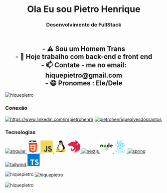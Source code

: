 <h1 align="center">Ola Eu sou Pietro Henrique </h1>
<h3 align="center">Desenvolvimento de FullStack</h3>
<h2 align="center"><br>
 -  ⚠️ Sou um Homem Trans 
 <br>
 - 🔭 Hoje trabalho com back-end e front end
 <br>
 - 📫 Contate - me no email: hiquepietro@gmail.com
 <br>
 - 😄 Pronomes : Ele/Dele 
 <br></h2>

<p align="left"> <img src="https://komarev.com/ghpvc/?username=hiquepietro&label=Profile%20views&color=0e75b6&style=flat" alt="hiquepietro" /> </p>

<h3 align="left">Conexão</h3>
<p align="left">
<a href="[linkedin.com/in/pietrohenri](https://www.linkedin.com/in/pietrohenri/)" target="blank"><img align="center" src="https://raw.githubusercontent.com/rahuldkjain/github-profile-readme-generator/master/src/images/icons/Social/linked-in-alt.svg" alt="https://www.linkedin.com/in/pietrohenri/" height="30" width="40" /></a>
<a href="https://discord.gg/pietrohenriquealvesdossantos" target="blank"><img align="center" src="https://raw.githubusercontent.com/rahuldkjain/github-profile-readme-generator/master/src/images/icons/Social/discord.svg" alt="pietrohenriquealvesdossantos" height="30" width="40" /></a>
</p>

<h3 align="left">Tecnologias</h3>
<p align="left"> <a href="https://angular.io" target="_blank" rel="noreferrer"> <img src="https://angular.io/assets/images/logos/angular/angular.svg" alt="angular" width="40" height="40"/> </a>     <a href="https://www.w3.org/html/" target="_blank" rel="noreferrer"> <img src="https://raw.githubusercontent.com/devicons/devicon/master/icons/html5/html5-original-wordmark.svg" alt="html5" width="40" height="40"/> </a>  <a href="https://developer.mozilla.org/en-US/docs/Web/JavaScript" target="_blank" rel="noreferrer"> <img src="https://raw.githubusercontent.com/devicons/devicon/master/icons/javascript/javascript-original.svg" alt="javascript" width="40" height="40"/> </a>  <img src="https://raw.githubusercontent.com/devicons/devicon/master/icons/linux/linux-original.svg" alt="linux" width="40" height="40"/> </a> <a href="https://nestjs.com/" target="_blank" rel="noreferrer"> <img src="https://raw.githubusercontent.com/devicons/devicon/master/icons/nestjs/nestjs-plain.svg" alt="nestjs" width="40" height="40"/> </a> <a href="https://nextjs.org/" target="_blank" rel="noreferrer"> <img src="https://cdn.worldvectorlogo.com/logos/nextjs-2.svg" alt="nextjs" width="40" height="40"/> </a> <a href="https://nodejs.org" target="_blank" rel="noreferrer"> <img src="https://raw.githubusercontent.com/devicons/devicon/master/icons/nodejs/nodejs-original-wordmark.svg" alt="nodejs" width="40" height="40"/> </a>  <a href="https://reactjs.org/" target="_blank" rel="noreferrer"> <img src="https://raw.githubusercontent.com/devicons/devicon/master/icons/react/react-original-wordmark.svg" alt="react" width="40" height="40"/> </a>    <a href="https://spring.io/" target="_blank" rel="noreferrer"> <img src="https://www.vectorlogo.zone/logos/springio/springio-icon.svg" alt="spring" width="40" height="40"/> </a> <a href="https://tailwindcss.com/" target="_blank" rel="noreferrer"> <img src="https://www.vectorlogo.zone/logos/tailwindcss/tailwindcss-icon.svg" alt="tailwind" width="40" height="40"/> </a> <a href="https://www.typescriptlang.org/" target="_blank" rel="noreferrer"> <img src="https://raw.githubusercontent.com/devicons/devicon/master/icons/typescript/typescript-original.svg" alt="typescript" width="40" height="40"/> </a> </p>

<p><img align="left" src="https://github-readme-stats.vercel.app/api/top-langs?username=hiquepietro&show_icons=true&locale=en&layout=compact" alt="hiquepietro" /></p>

<p>&nbsp;<img align="center" src="https://github-readme-stats.vercel.app/api?username=hiquepietro&show_icons=true&locale=en" alt="hiquepietro" /></p>

<p><img align="center" src="https://github-readme-streak-stats.herokuapp.com/?user=hiquepietro&" alt="hiquepietro" /></p>
  
